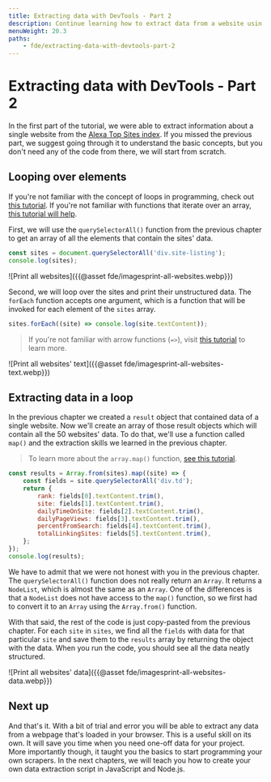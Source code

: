 ```yaml
---
title: Extracting data with DevTools - Part 2
description: Continue learning how to extract data from a website usin browser DevTools, CSS selectors and JavaScript.
menuWeight: 20.3
paths:
    - fde/extracting-data-with-devtools-part-2
---
```


# [](#extracting-data-with-devtools) Extracting data with DevTools - Part 2

In the first part of the tutorial, we were able to extract information about a single website from the [Alexa Top Sites index](https://www.alexa.com/topsites). If you missed the previous part, we suggest going through it to understand the basic concepts, but you don't need any of the code from there, we will start from scratch.

## [](#looping) Looping over elements

If you're not familiar with the concept of loops in programming, check out [this tutorial](https://javascript.info/while-for). If you're not familiar with functions that iterate over an array, [this tutorial will help](https://javascript.info/array-methods#iterate-foreach).

First, we will use the `querySelectorAll()` function from the previous chapter to get an array of all the elements that contain the sites' data.

```js
const sites = document.querySelectorAll('div.site-listing');
console.log(sites);
```

![Print all websites]({{@asset fde/imagesprint-all-websites.webp}})

Second, we will loop over the sites and print their unstructured data. The `forEach` function accepts one argument, which is a function that will be invoked for each element of the `sites` array.

```js
sites.forEach((site) => console.log(site.textContent));
```

> If you're not familiar with arrow functions (`=>`), visit [this tutorial](https://javascript.info/arrow-functions-basics) to learn more.

![Print all websites' text]({{@asset fde/imagesprint-all-websites-text.webp}})

## [](#extracting-data) Extracting data in a loop

In the previous chapter we created a `result` object that contained data of a single website. Now we'll create an array of those result objects which will contain all the 50 websites' data. To do that, we'll use a function called `map()` and the extraction skills we learned in the previous chapter.

> To learn more about the `array.map()` function, [see this tutorial](https://javascript.info/array-methods#map).

```js
const results = Array.from(sites).map((site) => {
    const fields = site.querySelectorAll('div.td');
    return {
        rank: fields[0].textContent.trim(),
        site: fields[1].textContent.trim(),
        dailyTimeOnSite: fields[2].textContent.trim(),
        dailyPageViews: fields[3].textContent.trim(),
        percentFromSearch: fields[4].textContent.trim(),
        totalLinkingSites: fields[5].textContent.trim(),
    };
});
console.log(results);
```

We have to admit that we were not honest with you in the previous chapter. The `querySelectorAll()` function does not really return an `Array`. It returns a `NodeList`, which is almost the same as an `Array`. One of the differences is that a `NodeList` does not have access to the `map()` function, so we first had to convert it to an `Array` using the `Array.from()` function.

With that said, the rest of the code is just copy-pasted from the previous chapter. For each `site` in `sites`, we find all the `fields` with data for that particular `site` and save them to the `results` array by returning the object with the data. When you run the code, you should see all the data neatly structured.

![Print all websites' data]({{@asset fde/imagesprint-all-websites-data.webp}})

## [](#next) Next up

And that's it. With a bit of trial and error you will be able to extract any data from a webpage that's loaded in your browser. This is a useful skill on its own. It will save you time when you need one-off data for your project. More importantly though, it taught you the basics to start programming your own scrapers. In the next chapters, we will teach you how to create your own data extraction script in JavaScript and Node.js.
